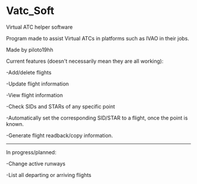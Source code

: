 # Vatc_Soft
Virtual ATC helper software

Program made to assist Virtual ATCs in platforms such as IVAO in their jobs.

Made by piloto19hh 



Current features (doesn't necessarily mean they are all working):

-Add/delete flights

-Update flight information

-View flight information

-Check SIDs and STARs of any specific point

-Automatically set the corresponding SID/STAR to a flight, once the point is known.

-Generate flight readback/copy information.

--------------------

In progress/planned:

-Change active runways

-List all departing or arriving flights
